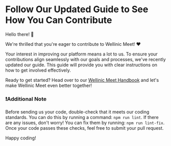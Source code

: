 # Follow Our Updated Guide to See How You Can Contribute

Hello there! 👋

We're thrilled that you're eager to contribute to Wellinic Meet! ❤️

Your interest in improving our platform means a lot to us. To ensure your contributions align seamlessly with our goals and processes, we've recently updated our guide. This guide will provide you with clear instructions on how to get involved effectively.

Ready to get started? Head over to our [Wellinic Meet Handbook](https://jitsi.github.io/handbook/docs/dev-guide/dev-guide-contributing/) and let's make Wellinic Meet even better together!

### ❗️Additional Note

Before sending us your code, double-check that it meets our coding standards. You can do this by running a command: `npm run lint`. If there are any issues, don't worry! You can fix them by running: `npm run lint-fix`. Once your code passes these checks, feel free to submit your pull request.

Happy coding!
